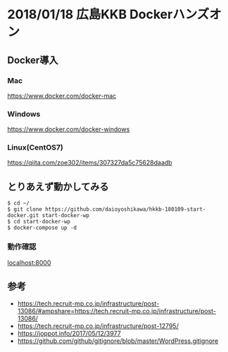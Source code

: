 # 2018/01/18 広島KKB Dockerハンズオン

## Docker導入

### Mac

https://www.docker.com/docker-mac

### Windows

https://www.docker.com/docker-windows

### Linux(CentOS7)

https://qiita.com/zoe302/items/307327da5c75628daadb

## とりあえず動かしてみる

~~~
$ cd ~/
$ git clone https://github.com/daioyoshikawa/hkkb-180109-start-docker.git start-docker-wp
$ cd start-docker-wp
$ docker-compose up -d
~~~

### 動作確認

[localhost:8000](localhost:8080)


## 参考
- https://tech.recruit-mp.co.jp/infrastructure/post-13086/#ampshare=https://tech.recruit-mp.co.jp/infrastructure/post-13086/
- https://tech.recruit-mp.co.jp/infrastructure/post-12795/
- https://joppot.info/2017/05/12/3977
- https://github.com/github/gitignore/blob/master/WordPress.gitignore